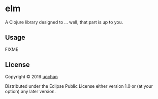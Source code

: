 # elm

A Clojure library designed to ... well, that part is up to you.

## Usage

FIXME

## License

Copyright © 2016 [uochan](http://twitter.com/uochan)

Distributed under the Eclipse Public License either version 1.0 or (at
your option) any later version.
